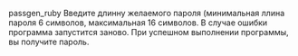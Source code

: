 passgen_ruby
Введите длинну желаемого пароля (минимальная ллина пароля 6 символов, максимальная 16 символов.
В случае ошибки программа запустится заново.
При успешном выполнении программы, вы получите пароль.